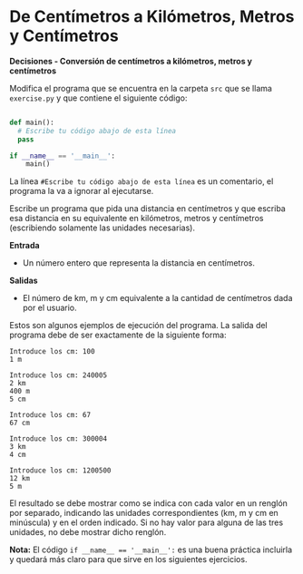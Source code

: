 # De Centímetros a Kilómetros, Metros y Centímetros
**Decisiones - Conversión de centímetros a kilómetros, metros y centímetros**

Modifica el programa que se encuentra en la carpeta `src` que se llama
`exercise.py` y que contiene el siguiente código:

```python

def main():
  # Escribe tu código abajo de esta línea
  pass

if __name__ == '__main__':
    main()
```

La línea `#Escribe tu código abajo de esta línea` es un comentario,
el programa la va a ignorar al ejecutarse.

Escribe un programa que pida una distancia en centímetros y que escriba esa distancia en su equivalente en kilómetros, metros y centímetros (escribiendo solamente las unidades necesarias).

**Entrada**
- Un número entero que representa la distancia en centímetros.

**Salidas**
- El número de km, m y cm equivalente a la cantidad de centímetros dada por el usuario.

Estos son algunos ejemplos de ejecución del programa. La salida del programa debe de ser exactamente de la siguiente forma:

```plaintext
Introduce los cm: 100
1 m

Introduce los cm: 240005
2 km
400 m
5 cm

Introduce los cm: 67
67 cm

Introduce los cm: 300004
3 km
4 cm

Introduce los cm: 1200500
12 km
5 m
```
El resultado se debe mostrar como se indica con cada valor en un renglón por separado, indicando las unidades correspondientes (km, m y cm en minúscula) y en el orden indicado. Si no hay valor para alguna de las tres unidades, no debe mostrar dicho renglón.   

**Nota:** El código `if __name__ == '__main__':` es una buena práctica incluirla y quedará más claro para que sirve en los siguientes ejercicios.